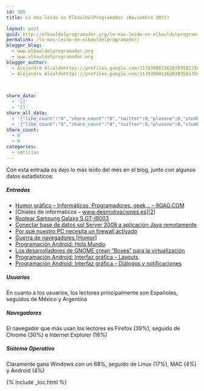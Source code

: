 ```yaml
---
id: 305
title: Lo más leido en ElbaulDelProgramador (Noviembre 2011)

layout: post
guid: http://elbauldelprogramador.org/lo-mas-leido-en-elbauldelprogramador-noviembre-2011/
permalink: /lo-mas-leido-en-elbauldelprogramador/
blogger_blog:
  - www.elbauldelprogramador.org
  - www.elbauldelprogramador.org
blogger_author:
  - Alejandro Alcaldehttps://profiles.google.com/117030001562039350135noreply@blogger.com
  - Alejandro Alcaldehttps://profiles.google.com/117030001562039350135noreply@blogger.com

  
  
share_data:
  - '[]'
  - '[]'
share_all_data:
  - '{"like_count":"0","share_count":"0","twitter":0,"plusone":0,"stumble":0,"pinit":0,"count":0,"time":1333551773}'
  - '{"like_count":"0","share_count":"0","twitter":0,"plusone":0,"stumble":0,"pinit":0,"count":0,"time":1333551773}'
share_count:
  - 0
  - 0
categories:
  - noticias
---
```

Con esta entrada os dejo lo más leido del més en el blog, junto con algunos datos estadísticos:

  
<!--more-->

##### Entradas

  * [Humor gráfico &#8211; Informáticos, Programadores, geek&#8230; &#8211; 9GAG.COM][1]
  * [Chistes de informaticos &#8211; www.desmotivaciones.es][2]
  * [Rootear Samsung Galaxy S GT-I9003][3]
  * [Conectar base de datos sql Server 2008 a aplicación Java remotamente][4]
  * [Por qué nuestro PC necesita un firewall activado][5]
  * [Guerra de navegadores [Humor]][6]
  * [Programación Android: Hola Mundo][7]
  * [Los desarrolladores de GNOME crean &#8220;Boxes&#8221; para la virtualización][8]
  * [Programación Android: Interfaz gráfica &#8211; Layouts][9]
  * [Programación Android: Interfaz gráfica &#8211; Diálogos y notificaciones][10]

##### Usuarios

En cuanto a los usuarios, los lectores principalmente son Españoles, seguidos de México y Argentína

##### Navegadores

El navegador que más usan los lectores es Firefox (39%), seguido de Chrome (30%) e Internet Explorer (16%)

##### Sistema Operativo

Claramente gana Windows con un 68%, seguido de Linux (17%), MAC (4%) y Android (4%)



 [1]: /humor-grafico-informaticos.html
 [2]: /chistes-de-informaticos.html
 [3]: /rootear-samsung-galaxy-s-gt-i9003.html
 [4]: /conectar-base-de-datos-sql-server-2008.html
 [5]: /por-que-nuestro-pc-necesita-un-firewall.html
 [6]: /guerra-de-navegadores-humor.html
 [7]: /programacion-android-hola-mundo/
 [8]: /los-desarrolladores-de-gnome-crean.html
 [9]: /programacion-android-interfaz-grafica_23/
 [10]: /programacion-android-interfaz-grafica_11.html

{% include _toc.html %}
